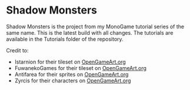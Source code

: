 # Shadow Monsters
Shadow Monsters is the project from my MonoGame tutorial series of the same name. This is the
latest build with all changes. The tutorials are available in the Tutorials folder of the repository. 


Credit to:
* Istarnion for their tileset on [OpenGameArt.org](https://opengameart.org/content/outdoors-tileset-16x16)
* FuwanekoGames for their tileset on [OpenGameArt.org](https://opengameart.org/content/tiny16-tileset)
* Antifarea for their sprites on [OpenGameArt.org](https://opengameart.org/content/antifareas-rpg-sprite-set-1-enlarged-w-transparent-background)
* Zyrcis for their characters on [OpenGameArt.org](https://opengameart.org/content/fantasy-characters)